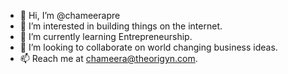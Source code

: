 - 👋 Hi, I’m @chameerapre
- 👀 I’m interested in building things on the internet.
- 🌱 I’m currently learning Entrepreneurship.
- 💞️ I’m looking to collaborate on world changing business ideas.
- 📫 Reach me at chameera@theorigyn.com.

<!---
chameerapre/chameerapre is a ✨ special ✨ repository because its `README.md` (this file) appears on your GitHub profile.
You can click the Preview link to take a look at your changes.
--->
